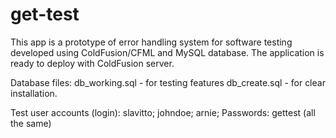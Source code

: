 # get-test
This app is a prototype of error handling system for software testing developed using ColdFusion/CFML and MySQL database.
The application is ready to deploy with ColdFusion server. 

Database files:
db_working.sql - for testing features 
db_create.sql  - for clear installation.

Test user accounts (login): 
slavitto; 
johndoe; 
arnie;
Passwords: gettest 
(all the same)

